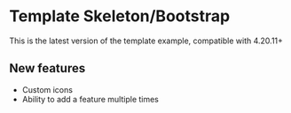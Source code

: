 # Template Skeleton/Bootstrap

This is the latest version of the template example, compatible with 4.20.11+ 

## New features

- Custom icons
- Ability to add a feature multiple times
